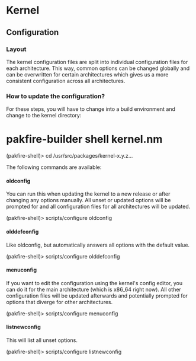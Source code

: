 # Kernel

## Configuration

### Layout

The kernel configuration files are split into individual configuration files for
each architecture. This way, common options can be changed globally and can be
overwritten for certain architectures which gives us a more consistent configuration
across all architectures.

### How to update the configuration?

For these steps, you will have to change into a build environment and change to
the kernel directory:

  # pakfire-builder shell kernel.nm
  (pakfire-shell)> cd /usr/src/packages/kernel-x.y.z...

The following commands are available:

#### oldconfig

You can run this when updating the kernel to a new release or after changing any
options manually. All unset or updated options will be prompted for and all
configuration files for all architectures will be updated.

  (pakfire-shell)> scripts/configure oldconfig

#### olddefconfig

Like oldconfig, but automatically answers all options with the default value.

  (pakfire-shell)> scripts/configure olddefconfig

#### menuconfig

If you want to edit the configuration using the kernel's config editor, you can
do it for the main architecture (which is x86_64 right now). All other configuration
files will be updated afterwards and potentially prompted for options that diverge
for other architectures.

  (pakfire-shell)> scripts/configure menuconfig

#### listnewconfig

This will list all unset options.

  (pakfire-shell)> scripts/configure listnewconfig
